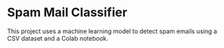 # Spam Mail Classifier

This project uses a machine learning model to detect spam emails using a CSV dataset and a Colab notebook.
